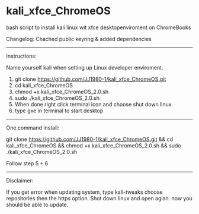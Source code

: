 # kali_xfce_ChromeOS
bash script to install kali linux wit xfce desktopenviroment on ChromeBooks

Changelog: Chached public keyring & added dependencies

****

Instructions:

Name yourself kali when setting up Linux developer enviroment.

1. git clone https://github.com/JJ1980-1/kali_xfce_ChromeOS.git
2. cd kali_xfce_ChromeOS
3. chmod +x kali_xfce_ChromeOS_2.0.sh
4. sudo ./kali_xfce_ChromeOS_2.0.sh
5. When done right click terminal icon and choose shut down linux.
6. type gxe in terminal to start desktop

****

One command install:

git clone https://github.com/JJ1980-1/kali_xfce_ChromeOS.git && cd kali_xfce_ChromeOS && chmod +x kali_xfce_ChromeOS_2.0.sh && sudo ./kali_xfce_ChromeOS_2.0.sh

Follow step 5 + 6

****

Disclaimer:

If you get error when updating system, type kali-tweaks choose repositories then the https option. Shot down linux and open agian. now you should be able to update.
